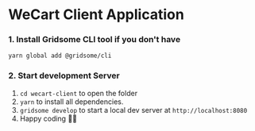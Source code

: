 # WeCart Client Application

### 1. Install Gridsome CLI tool if you don't have

`yarn global add @gridsome/cli`

### 2. Start development Server

1. `cd wecart-client` to open the folder
2. `yarn` to install all dependencies.
3. `gridsome develop` to start a local dev server at `http://localhost:8080`
4. Happy coding 🎉🙌
